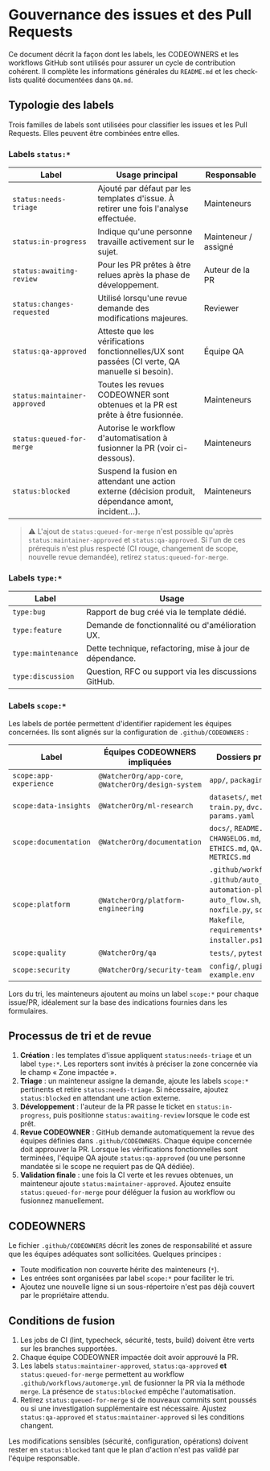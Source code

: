 # Gouvernance des issues et des Pull Requests

Ce document décrit la façon dont les labels, les CODEOWNERS et les
workflows GitHub sont utilisés pour assurer un cycle de contribution
cohérent. Il complète les informations générales du `README.md` et les
check-lists qualité documentées dans `QA.md`.

## Typologie des labels

Trois familles de labels sont utilisées pour classifier les issues et les
Pull Requests. Elles peuvent être combinées entre elles.

### Labels `status:*`

| Label                     | Usage principal | Responsable |
| ------------------------- | --------------- | ----------- |
| `status:needs-triage`     | Ajouté par défaut par les templates d'issue. À retirer une fois l'analyse effectuée. | Mainteneurs |
| `status:in-progress`      | Indique qu'une personne travaille activement sur le sujet. | Mainteneur / assigné |
| `status:awaiting-review`  | Pour les PR prêtes à être relues après la phase de développement. | Auteur de la PR |
| `status:changes-requested`| Utilisé lorsqu'une revue demande des modifications majeures. | Reviewer |
| `status:qa-approved`      | Atteste que les vérifications fonctionnelles/UX sont passées (CI verte, QA manuelle si besoin). | Équipe QA |
| `status:maintainer-approved` | Toutes les revues CODEOWNER sont obtenues et la PR est prête à être fusionnée. | Mainteneurs |
| `status:queued-for-merge` | Autorise le workflow d'automatisation à fusionner la PR (voir ci-dessous). | Mainteneurs |
| `status:blocked`          | Suspend la fusion en attendant une action externe (décision produit, dépendance amont, incident…). | Mainteneurs |

> ⚠️ L'ajout de `status:queued-for-merge` n'est possible qu'après
> `status:maintainer-approved` et `status:qa-approved`. Si l'un de ces
> prérequis n'est plus respecté (CI rouge, changement de scope, nouvelle
> revue demandée), retirez `status:queued-for-merge`.

### Labels `type:*`

| Label             | Usage |
| ----------------- | ----- |
| `type:bug`        | Rapport de bug créé via le template dédié. |
| `type:feature`    | Demande de fonctionnalité ou d'amélioration UX. |
| `type:maintenance`| Dette technique, refactoring, mise à jour de dépendance. |
| `type:discussion` | Question, RFC ou support via les discussions GitHub. |

### Labels `scope:*`

Les labels de portée permettent d'identifier rapidement les équipes
concernées. Ils sont alignés sur la configuration de
`.github/CODEOWNERS` :

| Label               | Équipes CODEOWNERS impliquées | Dossiers principaux |
| ------------------- | ----------------------------- | ------------------- |
| `scope:app-experience`  | `@WatcherOrg/app-core`, `@WatcherOrg/design-system` | `app/`, `packaging/` |
| `scope:data-insights`   | `@WatcherOrg/ml-research` | `datasets/`, `metrics/`, `train.py`, `dvc.yaml`, `params.yaml` |
| `scope:documentation`   | `@WatcherOrg/documentation` | `docs/`, `README.md`, `CHANGELOG.md`, `ETHICS.md`, `QA.md`, `METRICS.md` |
| `scope:platform`        | `@WatcherOrg/platform-engineering` | `.github/workflows/`, `.github/auto_merge.yml`, `automation-playbook.sh`, `auto_flow.sh`, `noxfile.py`, `scripts/`, `Makefile`, `requirements*.txt`, `installer.ps1`, `run.ps1` |
| `scope:quality`         | `@WatcherOrg/qa` | `tests/`, `pytest.ini` |
| `scope:security`        | `@WatcherOrg/security-team` | `config/`, `plugins.toml`, `example.env` |

Lors du tri, les mainteneurs ajoutent au moins un label `scope:*` pour
chaque issue/PR, idéalement sur la base des indications fournies dans les
formulaires.

## Processus de tri et de revue

1. **Création** : les templates d'issue appliquent `status:needs-triage`
   et un label `type:*`. Les reporters sont invités à préciser la zone
   concernée via le champ « Zone impactée ».
2. **Triage** : un mainteneur assigne la demande, ajoute les labels
   `scope:*` pertinents et retire `status:needs-triage`. Si nécessaire,
   ajoutez `status:blocked` en attendant une action externe.
3. **Développement** : l'auteur de la PR passe le ticket en
   `status:in-progress`, puis positionne `status:awaiting-review` lorsque
   le code est prêt.
4. **Revue CODEOWNER** : GitHub demande automatiquement la revue des
   équipes définies dans `.github/CODEOWNERS`. Chaque équipe concernée
   doit approuver la PR. Lorsque les vérifications fonctionnelles sont
   terminées, l'équipe QA ajoute `status:qa-approved` (ou une personne
   mandatée si le scope ne requiert pas de QA dédiée).
5. **Validation finale** : une fois la CI verte et les revues obtenues,
   un mainteneur ajoute `status:maintainer-approved`. Ajoutez ensuite
   `status:queued-for-merge` pour déléguer la fusion au workflow ou
   fusionnez manuellement.

## CODEOWNERS

Le fichier `.github/CODEOWNERS` décrit les zones de responsabilité et
assure que les équipes adéquates sont sollicitées. Quelques principes :

- Toute modification non couverte hérite des mainteneurs (`*`).
- Les entrées sont organisées par label `scope:*` pour faciliter le tri.
- Ajoutez une nouvelle ligne si un sous-répertoire n'est pas déjà couvert
  par le propriétaire attendu.

## Conditions de fusion

1. Les jobs de CI (lint, typecheck, sécurité, tests, build) doivent être
   verts sur les branches supportées.
2. Chaque équipe CODEOWNER impactée doit avoir approuvé la PR.
3. Les labels `status:maintainer-approved`, `status:qa-approved` **et** `status:queued-for-merge` permettent
   au workflow `.github/workflows/automerge.yml` de fusionner la PR via la
   méthode `merge`. La présence de `status:blocked` empêche
   l'automatisation.
4. Retirez `status:queued-for-merge` si de nouveaux commits sont poussés ou si
   une investigation supplémentaire est nécessaire. Ajustez
   `status:qa-approved` et `status:maintainer-approved` si les conditions changent.

Les modifications sensibles (sécurité, configuration, opérations) doivent
rester en `status:blocked` tant que le plan d'action n'est pas validé par
l'équipe responsable.
